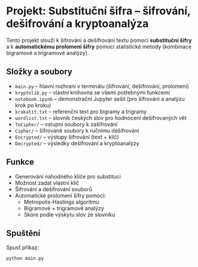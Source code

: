 # Projekt: Substituční šifra – šifrování, dešifrování a kryptoanalýza

Tento projekt slouží k šifrování a dešifrování textu pomocí **substituční šifry** a k **automatickému prolomení šifry** pomocí statistické metody (kombinace bigramové a trigramové analýzy).

## Složky a soubory

- `main.py` – hlavní rozhraní v terminálu (šifrování, dešifrování, prolomení)
- `kryptolib.py` – vlastní knihovna se všemi potřebnými funkcemi
- `notebook.ipynb` – demonstrační Jupyter sešit (pro šifrování a analýzu krok po kroku)
- `krakatit.txt` – referenční text pro bigramy a trigramy
- `wordlist.txt` – slovník českých slov pro hodnocení dešifrovaných vět
- `ToCipher/` – vstupní soubory k zašifrování
- `Cipher/` – šifrované soubory k ručnímu dešifrování
- `Encrypted/` – výstupy šifrování (text + klíč)
- `Decrypted/` – výsledky dešifrování a kryptoanalýzy

## Funkce

- Generování náhodného klíče pro substituci
- Možnost zadat vlastní klíč
- Šifrování a dešifrování souborů
- Automatické prolomení šifry pomocí:
  - Metropolis-Hastings algoritmu
  - Bigramové + trigramové analýzy
  - Skóre podle výskytu slov ze slovníku

## Spuštění

Spusť příkaz:

```bash
python main.py
